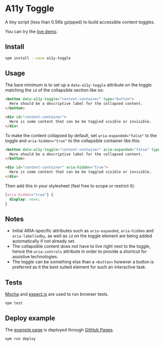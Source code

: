 # A11y Toggle

A tiny script (less than 0.5Kb gzipped) to build accessible content toggles.

You can try the [live demo](http://edenspiekermann.github.io/a11y-toggle/).


## Install

```sh
npm install --save a11y-toggle
```


## Usage

The bare minimum is to set up a `data-a11y-toggle` attribute on the toggle matching the `id` of the collapsible section like so:

```html
<button data-a11y-toggle="content-container" type="button">
  Here should be a descriptive label for the collapsed content.
</button>

<div id="content-container">
  Here is some content that can be be toggled visible or invisible.
</div>
```

To make the content collapsed by default, set `aria-expanded="false"` to the toggle and `aria-hidden="true"` to the collapsible container like this:

```html
<button data-a11y-toggle="content-container" aria-expanded="false" type="button">
  Here should be a descriptive label for the collapsed content.
</button>

<div id="content-container" aria-hidden="true">
  Here is some content that can be be toggled visible or invisible.
</div>
```

Then add this in your stylesheet (feel free to scope or restrict it):

```css
[aria-hidden="true"] {
  display: none;
}
```


## Notes

* Initial ARIA-specific attributes such as `aria-expanded`, `aria-hidden` and `aria-labelledby`, as well as `id` on the toggle element are being added automatically if not already set.
* The collapsible content does not have to live right next to the toggle, hence the `aria-controls` attribute in order to provide a shortcut for assistive technologies.
* The toggle can be something else than a `<button>` however a button is preferred as it the best suited element for such an interactive task.


## Tests

[Mocha](https://mochajs.org/) and [expect.js](https://github.com/Automattic/expect.js) are used to run browser tests.

```
npm test
```


## Deploy example

The [example page](http://edenspiekermann.github.io/a11y-toggle/) is deployed through [GitHub Pages](https://pages.github.com/). 

```
npm run deploy
```
